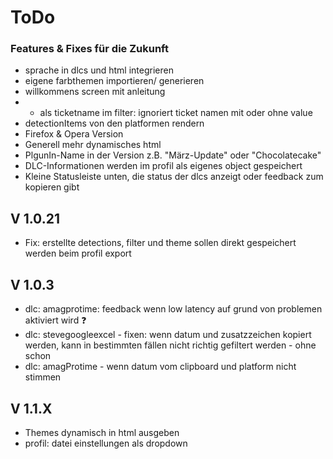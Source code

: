 # ToDo

### Features & Fixes für die Zukunft
 
- sprache in dlcs und html integrieren
- eigene farbthemen importieren/ generieren
- willkommens screen mit anleitung
- * als ticketname im filter: ignoriert ticket namen mit oder ohne value
- detectionItems von den platformen rendern
- Firefox & Opera Version
- Generell mehr dynamisches html
- PlgunIn-Name in der Version z.B. "März-Update" oder "Chocolatecake"
- DLC-Informationen werden im profil als eigenes object gespeichert
- Kleine Statusleiste unten, die status der dlcs anzeigt oder feedback zum kopieren gibt

## V 1.0.21
- Fix: erstellte detections, filter und theme sollen direkt gespeichert werden beim profil export

## V 1.0.3
- dlc: amagprotime: feedback wenn low latency auf grund von problemen aktiviert wird ❓
- dlc: stevegoogleexcel - fixen: wenn datum und zusatzzeichen kopiert werden, kann in bestimmten fällen nicht richtig gefiltert werden - ohne schon
- dlc: amagProtime - wenn datum vom clipboard und platform nicht stimmen

## V 1.1.X
- Themes dynamisch in html ausgeben
- profil: datei einstellungen als dropdown